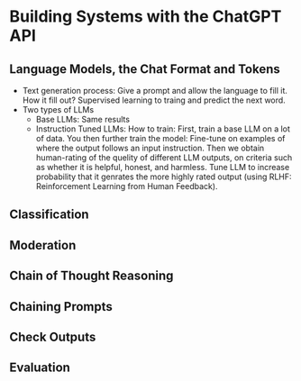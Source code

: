 # Building Systems with the ChatGPT API

## Language Models, the Chat Format and Tokens
- Text generation process: Give a prompt and allow the language to fill it. How it fill out? Supervised learning to traing and predict the next word.
- Two types of LLMs
  - Base LLMs: Same results
  - Instruction Tuned LLMs: How to train: First, train a base LLM on a lot of data. You then further train the model: Fine-tune on examples of where the output follows an input instruction. Then we obtain human-rating of the quelity of different LLM outputs, on criteria such as whether it is helpful, honest, and harmless. Tune LLM to increase probability that it genrates the more highly rated output (using RLHF: Reinforcement Learning from Human Feedback).


## Classification

## Moderation

## Chain of Thought Reasoning

## Chaining Prompts

## Check Outputs

## Evaluation
